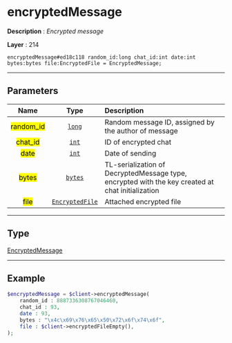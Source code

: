 # encryptedMessage

**Description** : *Encrypted message*

**Layer** : 214

```tl
encryptedMessage#ed18c118 random_id:long chat_id:int date:int bytes:bytes file:EncryptedFile = EncryptedMessage;
```

---

## Parameters

| Name | Type | Description |
| :---: | :---: | :--- |
| <mark>random_id</mark> | [`long`](type/long) | Random message ID, assigned by the author of message |
| <mark>chat_id</mark> | [`int`](type/int) | ID of encrypted chat |
| <mark>date</mark> | [`int`](type/int) | Date of sending |
| <mark>bytes</mark> | [`bytes`](type/bytes) | TL-serialization of DecryptedMessage type, encrypted with the key created at chat initialization |
| <mark>file</mark> | [`EncryptedFile`](type/EncryptedFile) | Attached encrypted file |

---

## Type

[EncryptedMessage](type/EncryptedMessage)

---

## Example

```php
$encryptedMessage = $client->encryptedMessage(
	random_id : 8887336308767046460,
	chat_id : 93,
	date : 93,
	bytes : "\x4c\x69\x76\x65\x50\x72\x6f\x74\x6f",
	file : $client->encryptedFileEmpty(),
);
```
